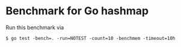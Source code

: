 # Benchmark for Go hashmap



Run this benchmark via

```
$ go test -bench=. -run=NOTEST -count=10 -benchmem -timeout=10h
```

